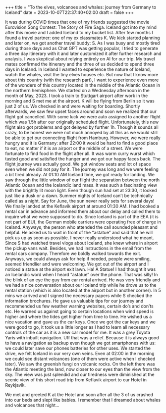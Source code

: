 +++
title = "To the elves, volcanoes and whales: journey from Germany to Iceland"
date = 2023-10-07T22:37:40+02:00
draft = false
+++



It was during COVID times that one of my friends suggested the movie Eurovision Song Contest: The Story of Fire Saga. Iceland got into my mind after this movie and I added Iceland to my bucket list. After few months I found a travel partner: one of my ex classmates K. We kick started planning and later on, we got another travel buddy: S. As I was busy and mostly tired during those days and as Chat GPT was getting popular, I tried to generate a three day itinerary with it and later customized it after further research and analysis. I was skeptical about relying entirely on AI for our trip. My travel mates confirmed the itinerary and the three of us decided to spend three days in Iceland. In Iceland I wanted to experience the nature of Iceland, watch the whales, visit the tiny elves houses etc. But now that I know more about this country (with the research part), I want to experience even more of the wonders of this country located in the middle of the Atlantic Ocean in the northern hemisphere.
We started on a Wednesday afternoon in the month of May, 2023. I took a train to Stuttgart airport after work in the morning and S met me at the airport. K will be flying from Berlin so it was just 2 of us. We checked in and were waiting for boarding. Shortly afterwards, we saw few upset faces around and soon we realized that our flight got cancelled. With some luck we were auto assigned to another flight which was 1.5h after our originally scheduled flight. Unfortunately, this new flight also got problems and got delayed by further 1h. Though it sounds all crazy, to be honest we were not much annoyed by all this as we would still be able to get our connecting flight from Hamburg. However, we were really hungry and it is Germany: after 22:00 it would be hard to find a good place to eat, no matter if it is an airport or the middle of a street. We were fortunate to find food in the flight after all. It was warm curry wurst which tasted good and satisfied the hunger and we got our happy faces back. The flight journey was actually good. We got window seats and lot of space even when we did not pay for it. The journey was long and we were feeling a bit tired already.
At 01:10 AM Iceland time, we got ready for landing.
We saw through the little window of our flight the separation between the north Atlantic Ocean and the Icelandic land mass.
It was such a fascinating view with the brightly lit moon light. Even though sun had set at 23:30, it looked just like a dusk or a dawn. Summer nights of Iceland can’t be technically called as a night. Say for June, the sun never really sets for several days! We finally landed at the Keflavik airport at around 01:30 AM.
I had booked a rental car in advance and informed them about our delay and called them to inquire what we were supposed to do. Since Iceland is part of the EEA (it is not part of EU), the German mobile carriers were operating free of charge in Iceland. Anyways, the person who attended the call sounded pleasant and helpful. He asked us to wait in front of the “astatue” and said that he will pick us up as soon as possible. I never really understood what he meant. Since S had watched travel vlogs about Iceland, she knew where in airport the pickup vans wait. Besides, we had instructions in the email from the rental cars company. Therefore we boldly walked towards the exit. Anyways, we could always ask for help if needed, people were smiling, seemed friendlier and were welcoming.
We got out of the airport and I noticed a statue at the airport exit lawn. Ha! A Statue! I had thought it was an Icelandic word when I heard “astatue” over the phone. That was silly! In the blink of an eye the guy from car rental arrived. He was very friendly and we had a nice conversation about our Iceland trip while he drove us to the rental station (which is also located at the airport but in another corner). In 5 mins we arrived and I signed the necessary papers while S checked the information brochures. He gave us valuable tips for our journey and recommended us few weather warning websites, certain do’s and don’ts etc. He warned us against going to certain locations when wind speed is higher and where the tides get higher from time to time. He wished us a nice vacation and gave us the car keys.
Once we got the car keys and we were good to go, it took us a little longer as I had to learn all necessary controls of the car as it is a new car model for me. It was a grey Toyota Yaris with inbuilt navigation. Uff that was a relief. Because it is always good to have a navigation as backup even though we got smartphones with us: we could later save our phones batteries for other uses. We started the drive, we felt Iceland in our very own veins. Even at 02:00 in the morning we could see distant volcanoes (one of them were active when I checked later). We saw the greenish fungi on volcanic rocks. On the left there was the Atlantic meeting the land, now closer to our eyes than the view from the sky. The view was just splendid and our tiredness were diminished at the scenic view of this short road trip from Keflavik airport to our Hotel in Reykjavik.

We met and greeted K at the Hotel and soon after all the 3 of us crashed into our beds and slept like babies. I remember that I dreamed about whales and volcanoes that night…